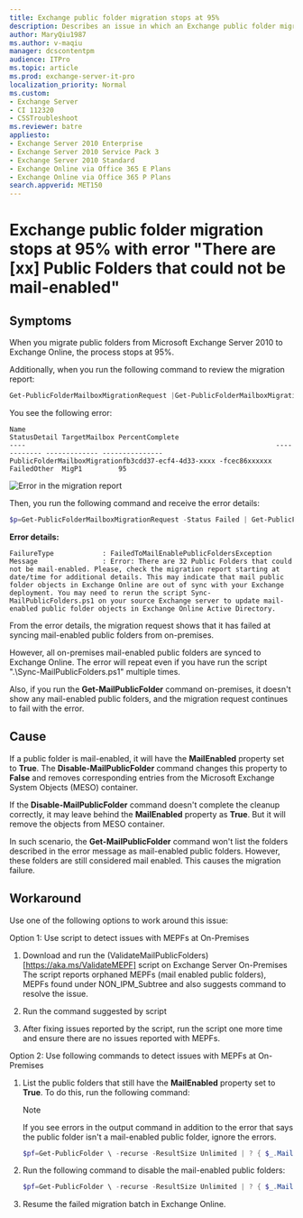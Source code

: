 ```yaml
---
title: Exchange public folder migration stops at 95%
description: Describes an issue in which an Exchange public folder migration stops at 95% because it has failed at syncing mail-enabled public folders from on-premises and provides a workaround.
author: MaryQiu1987
ms.author: v-maqiu
manager: dcscontentpm
audience: ITPro 
ms.topic: article
ms.prod: exchange-server-it-pro
localization_priority: Normal
ms.custom: 
- Exchange Server
- CI 112320
- CSSTroubleshoot
ms.reviewer: batre
appliesto:
- Exchange Server 2010 Enterprise
- Exchange Server 2010 Service Pack 3
- Exchange Server 2010 Standard
- Exchange Online via Office 365 E Plans
- Exchange Online via Office 365 P Plans
search.appverid: MET150
---
```


# Exchange public folder migration stops at 95% with error "There are [xx] Public Folders that could not be mail-enabled"

## Symptoms

When you migrate public folders from Microsoft Exchange Server 2010 to Exchange Online, the process stops at 95%.

Additionally, when you run the following command to review the migration report:

```powershell
Get-PublicFolderMailboxMigrationRequest |Get-PublicFolderMailboxMigrationRequestStatistics -IncludeReport
```

You see the following error:

```asciidoc
Name                                                              StatusDetail TargetMailbox PercentComplete
----                                                              ------------ ------------- ---------------
PublicFolderMailboxMigrationfb3cdd37-ecf4-4d33-xxxx -fcec86xxxxxx FailedOther  MigP1         95
```

![Error in the migration report](./media/public-folder-migration-fails/command-error.png)

Then, you run the following command and receive the error details:

```powershell
$p=Get-PublicFolderMailboxMigrationRequest -Status Failed | Get-PublicFolderMailboxMigrationRequestStatistics -IncludeReport;$p[0].report.failures[-1].Message
```

**Error details:**

```asciidoc
FailureType            : FailedToMailEnablePublicFoldersException
Message                : Error: There are 32 Public Folders that could not be mail-enabled. Please, check the migration report starting at date/time for additional details. This may indicate that mail public folder objects in Exchange Online are out of sync with your Exchange deployment. You may need to rerun the script Sync-MailPublicFolders.ps1 on your source Exchange server to update mail-enabled public folder objects in Exchange Online Active Directory.
```

From the error details, the migration request shows that it has failed at syncing mail-enabled public folders from on-premises.

However, all on-premises mail-enabled public folders are synced to Exchange Online. The error will repeat even if you have run the script ".\Sync-MailPublicFolders.ps1" multiple times.

Also, if you run the **Get-MailPublicFolder** command on-premises, it doesn't show any mail-enabled public folders, and the migration request continues to fail with the error.

## Cause

If a public folder is mail-enabled, it will have the **MailEnabled** property set to **True**. The **Disable-MailPublicFolder** command changes this property to **False** and removes corresponding entries from the Microsoft Exchange System Objects (MESO) container.

If the **Disable-MailPublicFolder** command doesn't complete the cleanup correctly, it may leave behind the **MailEnabled** property as **True**. But it will remove the objects from MESO container.

In such scenario, the **Get-MailPublicFolder** command won't list the folders described in the error message as mail-enabled public folders. However, these folders are still considered mail enabled. This causes the migration failure.

## Workaround

Use one of the following options to work around this issue:

Option 1: Use script to detect issues with MEPFs at On-Premises
 
1) Download and run the (ValidateMailPublicFolders)[https://aka.ms/ValidateMEPF] script on Exchange Server On-Premises
The script reports orphaned MEPFs (mail enabled public folders), MEPFs found under NON_IPM_Subtree and also suggests command to resolve the issue. 

2) Run the command suggested by script

3) After fixing issues reported by the script, run the script one more time and ensure there are no issues reported with MEPFs.

Option 2: Use following commands to detect issues with MEPFs at On-Premises

1. List the public folders that still have the **MailEnabled** property set to **True**. To do this, run the following command:

   > [!NOTE]
   > If you see errors in the output command in addition to the error that says the public folder isn't a mail-enabled public folder, ignore the errors.

   ```powershell
   $pf=Get-PublicFolder \ -recurse -ResultSize Unlimited | ? { $_.MailEnabled }; ForEach ($i in $pf) {$mesoObj = Get-MailPublicFolder $i.identity; if ($mesoObj -eq $null) {$i }}
   ```

2. Run the following command to disable the mail-enabled public folders:

   ```powershell
   $pf=Get-PublicFolder \ -recurse -ResultSize Unlimited | ? { $_.MailEnabled }; ForEach ($i in $pf) {$mesoObj = Get-MailPublicFolder $i.identity; if ($mesoObj -eq $null) { Disable-MailPublicFolder $i -confirm:$False} }
   ``` 

3. Resume the failed migration batch in Exchange Online.
